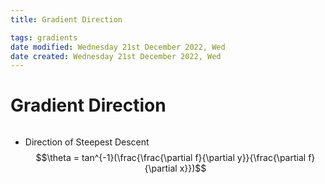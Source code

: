 ```yaml
---
title: Gradient Direction

tags: gradients 
date modified: Wednesday 21st December 2022, Wed
date created: Wednesday 21st December 2022, Wed
---
```


# Gradient Direction
```toc
```

- Direction of Steepest Descent $$\theta = tan^{-1}(\frac{\frac{\partial f}{\partial y}}{\frac{\partial f}{\partial x}})$$



